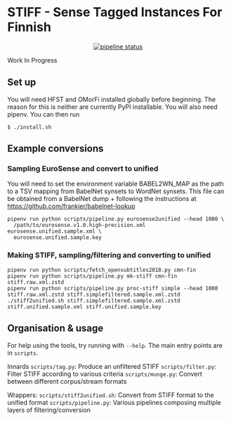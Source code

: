 # STIFF - Sense Tagged Instances For Finnish

<p align="center">
<a href="https://gitlab.com/frankier/STIFF/pipelines"><img alt="pipeline status" src="https://gitlab.com/frankier/STIFF/badges/master/pipeline.svg" /></a>
</p>

Work In Progress

## Set up

You will need HFST and OMorFi installed globally before beginning. The reason
for this is neither are currently PyPI installable. You will also need pipenv.
You can then run

    $ ./install.sh

## Example conversions

### Sampling EuroSense and convert to unified

You will need to set the environment variable BABEL2WN_MAP as the path to a TSV
mapping from BabelNet synsets to WordNet synsets. This file can be obtained
from a BabelNet dump + following the instructions at
https://github.com/frankier/babelnet-lookup

    pipenv run python scripts/pipeline.py eurosense2unified --head 1000 \
      /path/to/eurosense.v1.0.high-precision.xml eurosense.unified.sample.xml \
      eurosense.unified.sample.key

### Making STIFF, sampling/filtering and converting to unified

    pipenv run python scripts/fetch_opensubtitles2018.py cmn-fin
    pipenv run python scripts/pipeline.py mk-stiff cmn-fin stiff.raw.xml.zstd 
    pipenv run python scripts/pipeline.py proc-stiff simple --head 1000 stiff.raw.xml.zstd stiff.simplefiltered.sample.xml.zstd
    ./stiff2unified.sh stiff.simplefiltered.sample.xml.zstd stiff.unified.sample.xml stiff.unified.sample.key


## Organisation & usage

For help using the tools, try running with `--help`. The main entry points are
in `scripts`.

Innards
    `scripts/tag.py`: Produce an unfiltered STIFF
    `scripts/filter.py`: Filter STIFF according to various criteria
    `scripts/munge.py`: Convert between different corpus/stream formats

Wrappers:
    `scripts/stiff2unified.sh`: Convert from STIFF format to the unified format
    `scripts/pipeline.py`: Various pipelines composing multiple layers of filtering/conversion
